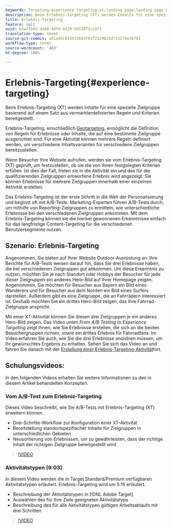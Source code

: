 ```yaml
---
keywords: Targeting;experience targeting;xt;landing page;landing page campaign
description: Beim Erlebnis-Targeting (XT) werden Inhalte für eine spezielle Zielgruppe basierend auf einem Satz aus vermarkterdefinierten Regeln und Kriterien bereitgestellt.
title: Erlebnis-Targeting
feature: null
uuid: b3af3b62-4a08-4dfd-b529-5012871cc972
translation-type: tm+mt
source-git-commit: a51addc6155f2681f01f2329b25d72327de36701
workflow-type: tm+mt
source-wordcount: '483'
ht-degree: 100%

---
```



# Erlebnis-Targeting{#experience-targeting}

Beim Erlebnis-Targeting (XT) werden Inhalte für eine spezielle Zielgruppe basierend auf einem Satz aus vermarkterdefinierten Regeln und Kriterien bereitgestellt.

Erlebnis-Targeting, einschließlich [Geotargeting](/help/c-target/c-audiences/c-target-rules/geo.md), ermöglicht die Definition von Regeln für Erlebnisse oder Inhalte, die auf eine bestimmte Zielgruppe ausgerichtet sind. Für eine Aktivität können mehrere Regeln definiert werden, um verschiedene Inhaltsvarianten für verschiedene Zielgruppen bereitzustellen.

Wenn Besucher Ihre Website aufrufen, werden sie vom Erlebnis-Targeting (XT) geprüft, um festzustellen, ob sie die von Ihnen festgelegten Kriterien erfüllen. Ist dies der Fall, treten sie in die Aktivität ein und das für die qualifizierenden Zielgruppen entworfene Erlebnis wird angezeigt. Sie können Erlebnisse für mehrere Zielgruppen innerhalb einer einzelnen Aktivität erstellen.

Das Erlebnis-Targeting ist der erste Schritt in die Welt der Personalisierung und beginnt oft mit A/B-Tests. Marketing-Experten führen A/B-Tests durch, um mithilfe von Reporting-Zielgruppen zu ermitteln, wie unterschiedliche Erlebnisse bei den verschiedenen Zielgruppen ankommen. Mit dem Erlebnis-Targeting können sie die hierbei gewonnenen Erkenntnisse einfach für das langfristige Content-Targeting für die verschiedenen Benutzersegmente nutzen.

## Szenario: Erlebnis-Targeting

Angenommen, Sie bieten auf Ihrer Website Outdoor-Ausrüstung an. Ihre Berichte für A/B-Tests weisen darauf hin, dass Sie drei Erlebnisse haben, die bei verschiedenen Zielgruppen gut ankommen. Um diese Erkenntnis zu nutzen, möchten Sie je nach Standort oder Hobbys der Besucher für jede dieser Zielgruppen ein anderes Hero-Bild auf Ihrer Homepage zeigen. Angenommen, Sie möchten für Besucher aus Bayern ein Bild eines Wanderers und für Besucher aus dem Norden ein Bild eines Surfers darstellen. Außerdem gibt es eine Zielgruppe, die an Fahrrädern interessiert ist. Deshalb möchten Sie ein drittes Hero-Bild zeigen, das Ihre Fahrrad-Zielgruppe anspricht.

Mit einer XT-Aktivität können Sie diesen drei Zielgruppen je ein anderes Hero-Bild zeigen. Das Video unten *From A/B Testing to Experience Targeting* zeigt Ihnen, wie Sie Erlebnisse erstellen, die sich an die beiden Besuchergruppen richten, sowie ein drittes Erlebnis für Fahrradfans. Im Video erfahren Sie auch, wie Sie die drei Erlebnisse anordnen müssen, um Ihr gewünschtes Ergebnis zu erhalten. Sehen Sie sich das Video an und fahren Sie danach mit der [Erstellung einer Erlebnis-Targeting-Aktivität](/help/c-activities/t-experience-target/t-xt-create/xt-create.md)fort.

## Schulungsvideos:

In den folgenden Videos erhalten Sie weitere Informationen zu den in diesem Artikel behandelten Konzepten.

### Vom A/B-Test zum Erlebnis-Targeting

Dieses Video beschreibt, wie Sie A/B-Tests mit Erlebnis-Targeting (XT) erweitern können.

* Drei-Schritte-Workflow zur Konfiguration einer XT-Aktivität
* Bereitstellung standortspezifischer Inhalte für Zielgruppen in unterschiedlichen Gebieten
* Neusortierung von Erlebnissen, um zu gewährleisten, dass der richtige Inhalt der richtigen Zielgruppe bereitgestellt wird

>[!VIDEO](https://video.tv.adobe.com/v/22418/)

### Aktivitätstypen (9:03)

In diesem Video werden die in Target Standard/Premium verfügbaren Aktivitätstypen erläutert. Erlebnis-Targeting wird um 5:15 erläutert.

* Beschreibung der Aktivitätstypen in [!DNL Adobe Target]
* Auswählen des für Ihre Ziele geeigneten Aktivitätstyps
* Beschreibung des für alle Aktivitätstypen gültigen Arbeitsablaufs mit drei Schritten

>[!VIDEO](https://video.tv.adobe.com/v/17386)